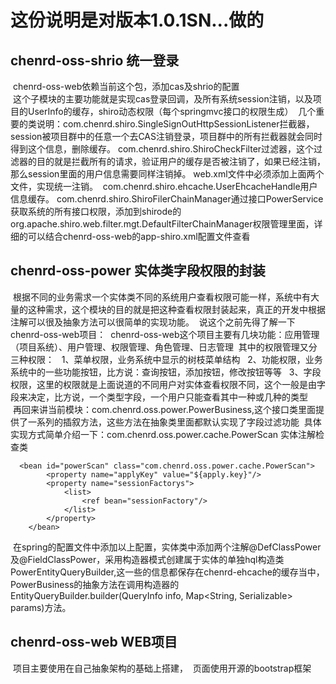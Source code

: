 # 这份说明是对版本1.0.1SN...做的

## chenrd-oss-shrio 统一登录
  chenrd-oss-web依赖当前这个包，添加cas及shrio的配置<br/>
  这个子模块的主要功能就是实现cas登录回调，及所有系统session注销，以及项目的UserInfo的缓存，shiro动态权限（每个springmvc接口的权限生成）
  几个重要的类说明：com.chenrd.shiro.SingleSignOutHttpSessionListener拦截器，session被项目群中的任意一个去CAS注销登录，项目群中的所有拦截器就会同时得到这个信息，删除缓存。
  com.chenrd.shiro.ShiroCheckFilter过滤器，这个过滤器的目的就是拦截所有的请求，验证用户的缓存是否被注销了，如果已经注销，那么session里面的用户信息需要同样注销掉。
  web.xml文件中必须添加上面两个文件，实现统一注销。
  com.chenrd.shiro.ehcache.UserEhcacheHandle用户信息缓存。
  com.chenrd.shiro.ShiroFilerChainManager通过接口PowerService获取系统的所有接口权限，添加到shirode的org.apache.shiro.web.filter.mgt.DefaultFilterChainManager权限管理里面，详细的可以结合chenrd-oss-web的app-shiro.xml配置文件查看
  
## chenrd-oss-power 实体类字段权限的封装
  根据不同的业务需求一个实体类不同的系统用户查看权限可能一样，系统中有大量的这种需求，这个模块的目的就是把这种查看权限封装起来，真正的开发中根据注解可以很及抽象方法可以很简单的实现功能。
  说这个之前先得了解一下chenrd-oss-web项目：
  chenrd-oss-web这个项目主要有几块功能：应用管理（项目系统）、用户管理、权限管理、角色管理、日志管理
  其中的权限管理又分三种权限：
    1、菜单权限，业务系统中显示的树枝菜单结构
    2、功能权限，业务系统中的一些功能按钮，比方说：查询按钮，添加按钮，修改按钮等等
    3、字段权限，这里的权限就是上面说道的不同用户对实体查看权限不同，这个一般是由字段来决定，比方说，一个类型字段，一个用户只能查看其中一种或几种的类型
  
  再回来讲当前模块：com.chenrd.oss.power.PowerBusiness,这个接口类里面提供了一系列的插叙方法，这些方法在抽象类里面都默认实现了字段过滤功能
  具体实现方式简单介绍一下：com.chenrd.oss.power.cache.PowerScan 实体注解检查类
  
      <bean id="powerScan" class="com.chenrd.oss.power.cache.PowerScan">
		    <property name="applyKey" value="${apply.key}"/>
		    <property name="sessionFactorys">
			    <list>
				    <ref bean="sessionFactory"/>
			    </list>
		    </property>
	    </bean>
     
  在spring的配置文件中添加以上配置，实体类中添加两个注解@DefClassPower及@FieldClassPower，采用构造器模式创建属于实体的单独hql构造类PowerEntityQueryBuilder,这一些的信息都保存在chenrd-ehcache的缓存当中，PowerBusiness的抽象方法在调用构造器的EntityQueryBuilder.builder(QueryInfo info, Map<String, Serializable> params)方法。
  
 ## chenrd-oss-web WEB项目
  项目主要使用在自己抽象架构的基础上搭建，
  页面使用开源的bootstrap框架
